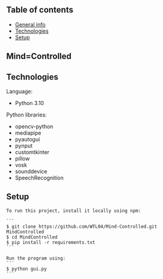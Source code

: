 ## Table of contents
* [General info](#general-info)
* [Technologies](#technologies)
* [Setup](#setup)

## Mind=Controlled
  
## Technologies
  Language:
  * Python 3.10

  Python libraries:
  * opencv-python
  * mediapipe
  * pyautogui
  * pynput
  * customtkinter
  * pillow
  * vosk
  * sounddevice
  * SpeechRecognition
  
## Setup
    To run this project, install it locally using npm:

    ```
    $ git clone https://github.com/WTL04/Mind-Controlled.git MindControlled
    $ cd MindControlled
    $ pip install -r requirements.txt
    ```

    Run the program using:
    ```
    $ python gui.py
    ```
